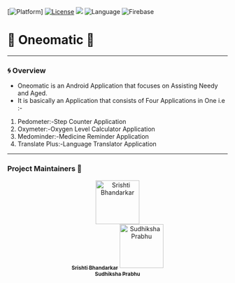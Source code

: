[![Platform](https://img.shields.io/badge/platform-Android-yellow.svg)]
[![License](https://img.shields.io/badge/license-Apache%202-4EB1BA.svg?style=flat-square)](https://www.apache.org/licenses/LICENSE-2.0.html)
![](https://img.shields.io/badge/contributions-welcome-brightgreen.svg?style=flat)
![Language](https://img.shields.io/badge/Java-ED8B00?style=for-the-badge&logo=java&logoColor=white)
![Firebase](https://img.shields.io/badge/firebase-ffca28?style=for-the-badge&logo=firebase&logoColor=black)

# :dizzy: Oneomatic :dizzy:
---
### :cyclone: Overview
* Oneomatic is an Android Application that focuses on Assisting Needy and Aged.
* It is basically an Application that consists of Four Applications in One i.e :-
1. Pedometer:-Step Counter Application
2. Oxymeter:-Oxygen Level Calculator Application
3. Medominder:-Medicine Reminder Application
4. Translate Plus:-Language Translator Application
---

### Project Maintainers 🚧


    
<div align="center"><span>
  <a href="https://www.linkedin.com/in/srishtibhandarkar/">
    <img src="https://avatars.githubusercontent.com/u/66556264?s=400&u=4efabe459297e37544e48d53fd2c0da085cd90c8&v=4" width="100px;" alt="Srishti Bhandarkar"/><br />
      <sub><b>Srishti Bhandarkar</b></sub></a></span><span>
  <a href="https://www.linkedin.com/in/sudhikshaprabhu/">
    <img src="https://avatars.githubusercontent.com/u/74848916?v=4" width="100px;" alt="Sudhiksha Prabhu"/><br />
      <sub><b>Sudhiksha Prabhu</b></sub></a></span>
</div>
    
 
